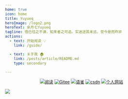 ```yaml
---
home: true
icon: home
title: Yuyueq
heroImage: /logo2.png
heroText: 余月七Yuyueq
tagline: 悟已往之不谏，知来者之可追。实迷途其未远，觉今是而昨非
actions:
  - text: 开始阅读 💡
    link: /guide/

  - text: 关于我 🏠
    link: /posts/article/README.md
    type: secondary
    
---
```

<p align="center">
  <a href="https://www.cnblogs.com/yuyueq"><img src="https://img.shields.io/badge/博客园-read-brightgreen.svg" alt="阅读"></a>
  <a href="https://gitee.com/yuyueq"><img src="https://img.shields.io/badge/Gitee-Go-important.svg" alt="Gitee"></a>
  <a href="https://www.yuque.com/yuyueq"><img src="https://img.shields.io/badge/语雀-read-important.svg" alt="语雀"></a>
  <a href="https://blog.csdn.net/Frank_dwx"><img src="https://img.shields.io/badge/CSDN-read-important.svg" alt="csdn"></a>
  <a href="https://www.yuyueq.cn/"><img src="https://img.shields.io/badge/个人网站-Go-important.svg" alt="个人网站"></a>
  <!-- <a href="#公众号"><img src="https://img.shields.io/badge/%E5%85%AC%E4%BC%97%E5%8F%B7-JavaGuide-lightgrey.svg" alt="公众号"></a> -->
</p>

<a href="https://github.com/yuyueq" target="_blank">
	<img src="https://pic.imgdb.cn/item/5f6572d3160a154a677dc43a.jpg" width=""/>
</a>



